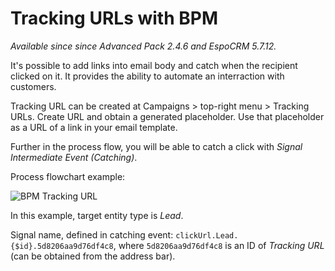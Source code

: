 # Tracking URLs with BPM

*Available since since Advanced Pack 2.4.6 and EspoCRM 5.7.12.*

It's possible to add links into email body and catch when the recipient clicked on it. It provides the ability to automate an interraction with customers.

Tracking URL can be created at Campaigns > top-right menu > Tracking URLs. Create URL and obtain a generated placeholder. Use that placeholder as a URL of a link in your email template.

Further in the process flow, you will be able to catch a click with *Signal Intermediate Event (Catching)*.

Process flowchart example:

![BPM Tracking URL](https://raw.githubusercontent.com/espocrm/documentation/master/_static/images/administration/bpm/tracking-urls.png)

In this example, target entity type is *Lead*.

Signal name, defined in catching event: `clickUrl.Lead.{$id}.5d8206aa9d76df4c8`, where `5d8206aa9d76df4c8` is an ID of *Tracking URL* (can be obtained from the address bar).
